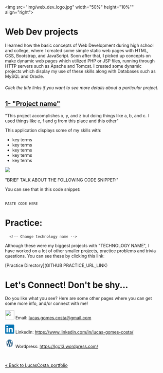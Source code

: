 <!-- Technology logo picture and title -->
<img src="img/web_dev_logo.jpg" width="50%" height="10%"" align="right"><h1>Web Dev projects</h1>

<!-- Technology welcome message -->
I learned how the basic concepts of Web Development during high school and college, where I created some simple static web pages with HTML, CSS, Bootstrap, and JavaScript. Soon after that, I picked up concepts on make dynamic web pages which utilized PHP or JSP files, running through HTTP servers such as Apache and Tomcat. I created some dynamic projects which display my use of these skills along with Databases such as MySQL and Oracle.

<h6>Click the title links if you want to see more details about a particular project.</h6>

<!-- Project section -->
<h2><a href="">1- "Project name"</a></h2>

<!-- Project BIO -->
"This project accomplishes x, y, and z but doing things like a, b, and c. I used things like e, f and g from this place and this other"

This application displays some of my skills with:

- key terms
- key terms
- key terms
- key terms
- key terms

<!-- Screenshots -->
<img src="img/location" width= 60% length= 60%>

<!-- Code explanation -->
"BRIEF TALK ABOUT THE FOLLOWING CODE SNIPPET:"

<!-- Code snippet -->
You can see that in this code snippet:

```LANGUAGE_NAME

PASTE CODE HERE

```

<!-- ......................E N D  O F  P R O J E C T........................ -->

<!-- Practice section -->
# Practice:

      <!-- Change technology name -->
Although these were my biggest projects with "TECHNOLOGY NAME", I have worked on a lot of other smaller projects, practice problems and trivia questions. You can see these by clicking this link:

[Practice Directory](GITHUB PRACTICE_URL_LINK)

<!-- Contact info -->
# Let's Connect! Don't be shy...

Do you like what you see? Here are some other pages where you can get some more info, and/or connect with me!

<a href="mailto:lucas.gomes.costa@gmail.com"><img src="/img/gmail_favicon.png" height="30px" width="30px"></a> Email: lucas.gomes.costa@gmail.com

<a href="https://www.linkedin.com/in/lucas-gomes-costa/"> <img src="/img/linkedin_favicon.png" height="30px" width="30px"></a> LinkedIn: <a href="https://www.linkedin.com/in/lucas-gomes-costa/">  https://www.linkedin.com/in/lucas-gomes-costa/ </a>

<a href="https://lgc13.wordpress.com/"><img src="/img/wordpress_favicon.png" height="30px" width="30px"></a> Wordpress: <a href="https://lgc13.wordpress.com/">  https://lgc13.wordpress.com/ </a>

<!-- Adding a blank line -->
<br>

<!-- Back to LucasCosta_portfolio folder  -->
<a href="https://github.com/lgc13/LucasCosta_portfolio/tree/master/" class="previous">&laquo; Back to LucasCosta_portfolio</a>
